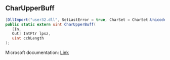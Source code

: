 ## CharUpperBuff

```csharp
[DllImport("user32.dll", SetLastError = true, CharSet = CharSet.Unicode)]
public static extern uint CharUpperBuff(
   [In,
   Out] IntPtr lpsz,
   uint cchLength
);
```

Microsoft documentation: [Link](https://docs.microsoft.com/en-us/windows/win32/api/winuser/nf-winuser-charupperbuffw)
